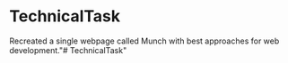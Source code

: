 # TechnicalTask

Recreated a single webpage called Munch with best approaches for web development."# TechnicalTask" 
